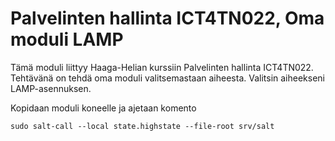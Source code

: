 # Palvelinten hallinta ICT4TN022, Oma moduli LAMP

Tämä moduli liittyy Haaga-Helian kurssiin Palvelinten hallinta ICT4TN022. Tehtävänä on tehdä oma moduli valitsemastaan aiheesta. Valitsin aiheekseni LAMP-asennuksen.


Kopidaan moduli koneelle ja ajetaan komento

    sudo salt-call --local state.highstate --file-root srv/salt
